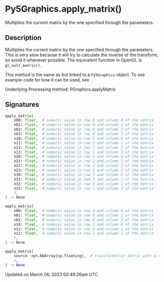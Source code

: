 # Py5Graphics.apply_matrix()

Multiplies the current matrix by the one specified through the parameters.

## Description

Multiplies the current matrix by the one specified through the parameters. This is very slow because it will try to calculate the inverse of the transform, so avoid it whenever possible. The equivalent function in OpenGL is `gl_mult_matrix()`.

This method is the same as [](sketch_apply_matrix) but linked to a `Py5Graphics` object. To see example code for how it can be used, see [](sketch_apply_matrix).

Underlying Processing method: PGraphics.applyMatrix

## Signatures

```python
apply_matrix(
    n00: float,  # numeric value in row 0 and column 0 of the matrix
    n01: float,  # numeric value in row 0 and column 1 of the matrix
    n02: float,  # numeric value in row 0 and column 2 of the matrix
    n03: float,  # numeric value in row 0 and column 3 of the matrix
    n10: float,  # numeric value in row 1 and column 0 of the matrix
    n11: float,  # numeric value in row 1 and column 1 of the matrix
    n12: float,  # numeric value in row 1 and column 2 of the matrix
    n13: float,  # numeric value in row 1 and column 3 of the matrix
    n20: float,  # numeric value in row 2 and column 0 of the matrix
    n21: float,  # numeric value in row 2 and column 1 of the matrix
    n22: float,  # numeric value in row 2 and column 2 of the matrix
    n23: float,  # numeric value in row 2 and column 3 of the matrix
    n30: float,  # numeric value in row 3 and column 0 of the matrix
    n31: float,  # numeric value in row 3 and column 1 of the matrix
    n32: float,  # numeric value in row 3 and column 2 of the matrix
    n33: float,  # numeric value in row 3 and column 3 of the matrix
    /,
) -> None

apply_matrix(
    n00: float,  # numeric value in row 0 and column 0 of the matrix
    n01: float,  # numeric value in row 0 and column 1 of the matrix
    n02: float,  # numeric value in row 0 and column 2 of the matrix
    n10: float,  # numeric value in row 1 and column 0 of the matrix
    n11: float,  # numeric value in row 1 and column 1 of the matrix
    n12: float,  # numeric value in row 1 and column 2 of the matrix
    /,
) -> None

apply_matrix(
    source: npt.NDArray[np.floating],  # transformation matrix with a shape of 2x3 for 2D transforms or 4x4 for 3D transforms
    /,
) -> None
```

Updated on March 06, 2023 02:49:26am UTC
